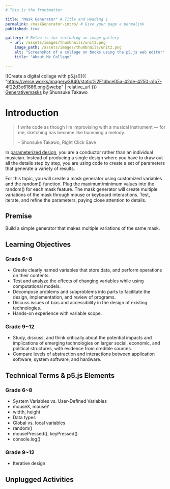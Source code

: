 ```yaml
---
# This is the frontmatter

title: "Mask Generator" # Title and Heading 1
permalink: /maskGenerator-intro/ # Give your page a permalink
published: true

gallery: # Below is for including an image gallery
  - url: /assets/images/thumbnails/unit2.png
    image_path: /assets/images/thumbnails/unit2.png
    alt: "Screenshot of a collage on books using the p5.js web editor"
    title: "About Me Collage"

---
```


![Create a digital collage with p5.js!]({{ "https://verse.works/image/w3840/static%2F1dbce05a-42de-4250-a1b7-4f22d3e61886.png@webp" | relative_url }})  
[Generativemasks](https://generativemasks.io/gallery) by Shunsuke Takawo

# Introduction

> ‍I write code as though I’m improvising with a musical instrument — for me, sketching has become like humming a melody. 
>
> \- Shunsuke Takawo, Right Click Save

In [parameterized design](https://formandcode.com/code-examples/parameterize-chair), you are a conductor rather than an individual musician. Instead of producing a single design where you have to draw out all the details step by step, you are using code to create a set of parameters that generate a variety of results.

For this topic, you will create a mask generator using customized variables and the random() function. Plug the maximum/minimum values into the random() for each mask feature. The mask generator will create multiple variations of the mask through mouse or keyboard interactions. Test, iterate, and refine the parameters, paying close attention to details.

## Premise
Build a simple generator that makes multiple variations of the same mask.

## Learning Objectives
### Grade 6~8
- Create clearly named variables that store data, and perform operations on their contents.
- Test and analyze the effects of changing variables while using computational models.
- Decompose problems and subproblems into parts to facilitate the design, implementation, and review of programs.
- Discuss issues of bias and accessibility in the design of existing technologies.
- Hands-on experience with variable scope. 
### Grade 9~12
- Study, discuss, and think critically about the potential impacts and implications of emerging technologies
on larger social, economic, and political structures, with evidence from credible sources.
- Compare levels of abstraction and interactions between application software, system software, and hardware.

## Technical Terms & p5.js Elements
### Grade 6~8
- System Variables vs. User-Defined Variables
- mouseX, mouseY
- width, height
- Data types
- Global vs. local variables
- random()
- mousePressed(), keyPressed()
- console.log()
### Grade 9~12
- Iterative design

## Unplugged Activities


